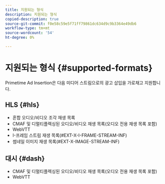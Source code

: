 ```yaml
---
title: 지원되는 형식
description: 지원되는 형식
copied-description: true
source-git-commit: f0e58c59e5f71ff79861dc634d9c9b3364e49db6
workflow-type: tm+mt
source-wordcount: '54'
ht-degree: 0%

---
```



# 지원되는 형식 {#supported-formats}

Primetime Ad Insertion은 다음 미디어 스트림으로의 광고 삽입을 가로채고 지원합니다.

## HLS {#hls}

- 혼합 오디오/비디오 조각 재생 목록
- CMAF 및 디멀티플렉싱된 오디오/비디오 재생 목록(오디오 전용 재생 목록 포함)
- WebVTT
- I-프레임 스트림 재생 목록(#EXT-X-I-FRAME-STREAM-INF)
- 썸네일 이미지 재생 목록(#EXT-X-IMAGE-STREAM-INF)

## 대시 {#dash}

- CMAF 및 디멀티플렉싱된 오디오/비디오 재생 목록(오디오 전용 재생 목록 포함)
- WebVTT

